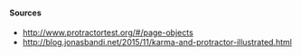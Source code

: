 #### Sources
* http://www.protractortest.org/#/page-objects
* http://blog.jonasbandi.net/2015/11/karma-and-protractor-illustrated.html